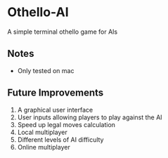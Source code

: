 # Othello-AI

A simple terminal othello game for AIs

## Notes
- Only tested on mac

## Future Improvements
1. A graphical user interface
2. User inputs allowing players to play against the AI
3. Speed up legal moves calculation
4. Local multiplayer
5. Different levels of AI difficulty
6. Online multiplayer